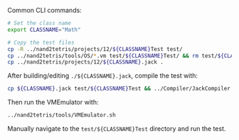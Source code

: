 Common CLI commands:

```bash
# Set the class name
export CLASSNAME="Math"

# Copy the test files
cp -R ../nand2tetris/projects/12/${CLASSNAME}Test test/
cp ../nand2tetris/tools/OS/*.vm test/${CLASSNAME}Test/ && rm test/${CLASSNAME}Test/${CLASSNAME}.vm
cp ../nand2tetris/projects/12/${CLASSNAME}.jack .
```

After building/editing `./${CLASSNAME}.jack`, compile the test with:

```bash
cp ${CLASSNAME}.jack test/${CLASSNAME}Test && ../Compiler/JackCompiler test/${CLASSNAME}Test
```

Then run the VMEmulator with:

```bash
../nand2tetris/tools/VMEmulator.sh
```

Manually navigate to the `test/${CLASSNAME}Test` directory and run the test.
